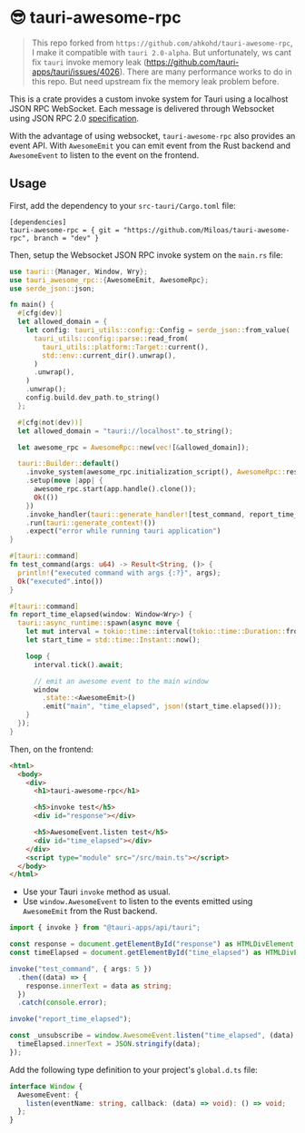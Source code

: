 # 😎 tauri-awesome-rpc

> This repo forked from `https://github.com/ahkohd/tauri-awesome-rpc`, I make it compatible with `tauri 2.0-alpha`.
But unfortunately, ws cant fix `tauri` invoke memory leak (https://github.com/tauri-apps/tauri/issues/4026). 
There are many performance works to do in this repo. But need upstream fix the memory leak problem before.

This is a crate provides a custom invoke system for Tauri using a localhost JSON RPC WebSocket.
Each message is delivered through Websocket using JSON RPC 2.0 [specification](https://www.jsonrpc.org/specification).

With the advantage of using websocket, `tauri-awesome-rpc` also provides an event API. With `AwesomeEmit` you can emit event from the Rust backend and `AwesomeEvent` to listen to the event on the frontend.

## Usage

First, add the dependency to your `src-tauri/Cargo.toml` file:

```
[dependencies]
tauri-awesome-rpc = { git = "https://github.com/Miloas/tauri-awesome-rpc", branch = "dev" }
```

Then, setup the Websocket JSON RPC invoke system on the `main.rs` file:

```rust
use tauri::{Manager, Window, Wry};
use tauri_awesome_rpc::{AwesomeEmit, AwesomeRpc};
use serde_json::json;

fn main() {
  #[cfg(dev)]
  let allowed_domain = {
    let config: tauri_utils::config::Config = serde_json::from_value(
      tauri_utils::config::parse::read_from(
        tauri_utils::platform::Target::current(),
        std::env::current_dir().unwrap(),
      )
      .unwrap(),
    )
    .unwrap();
    config.build.dev_path.to_string()
  };

  #[cfg(not(dev))]
  let allowed_domain = "tauri://localhost".to_string();

  let awesome_rpc = AwesomeRpc::new(vec![&allowed_domain]);

  tauri::Builder::default()
    .invoke_system(awesome_rpc.initialization_script(), AwesomeRpc::responder())
    .setup(move |app| {
      awesome_rpc.start(app.handle().clone());
      Ok(())
    })
    .invoke_handler(tauri::generate_handler![test_command, report_time_elapsed])
    .run(tauri::generate_context!())
    .expect("error while running tauri application")
}

#[tauri::command]
fn test_command(args: u64) -> Result<String, ()> {
  println!("executed command with args {:?}", args);
  Ok("executed".into())
}

#[tauri::command]
fn report_time_elapsed(window: Window<Wry>) {
  tauri::async_runtime::spawn(async move {
    let mut interval = tokio::time::interval(tokio::time::Duration::from_millis(250));
    let start_time = std::time::Instant::now();

    loop {
      interval.tick().await;

      // emit an awesome event to the main window
      window
        .state::<AwesomeEmit>()
        .emit("main", "time_elapsed", json!(start_time.elapsed()));
    }
  });
}
```

Then, on the frontend:

```html
<html>
  <body>
    <div>
      <h1>tauri-awesome-rpc</h1>

      <h5>invoke test</h5>
      <div id="response"></div>

      <h5>AwesomeEvent.listen test</h5>
      <div id="time_elapsed"></div>
    </div>
    <script type="module" src="/src/main.ts"></script>
  </body>
</html>
```

- Use your Tauri `invoke` method as usual.
- Use `window.AwesomeEvent` to listen to the events emitted using `AwesomeEmit` from the Rust backend.

```ts
import { invoke } from "@tauri-apps/api/tauri";

const response = document.getElementById("response") as HTMLDivElement;
const timeElapsed = document.getElementById("time_elapsed") as HTMLDivElement;

invoke("test_command", { args: 5 })
  .then((data) => {
    response.innerText = data as string;
  })
  .catch(console.error);

invoke("report_time_elapsed");

const _unsubscribe = window.AwesomeEvent.listen("time_elapsed", (data) => {
  timeElapsed.innerText = JSON.stringify(data);
});
```

Add the following type definition to your project's `global.d.ts` file:

```typescript
interface Window {
  AwesomeEvent: {
    listen(eventName: string, callback: (data) => void): () => void;
  };
}
```

